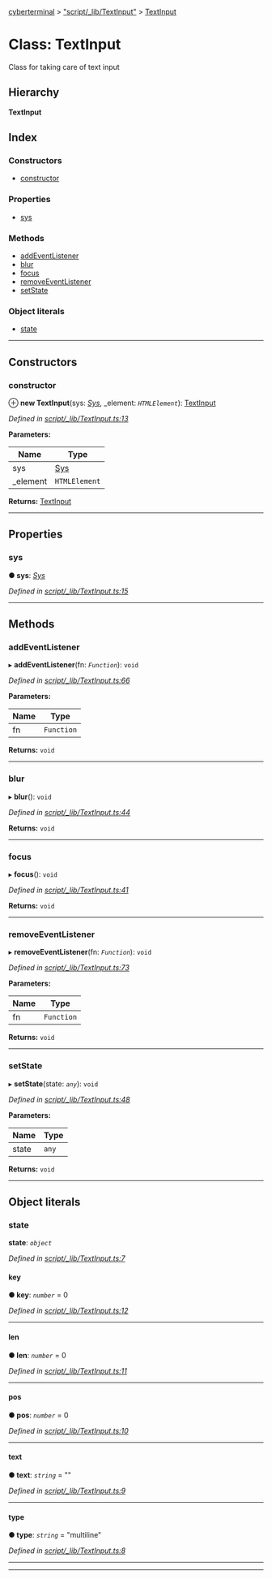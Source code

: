 [cyberterminal](../README.md) > ["script/_lib/TextInput"](../modules/_script__lib_textinput_.md) > [TextInput](../classes/_script__lib_textinput_.textinput.md)

# Class: TextInput

Class for taking care of text input

## Hierarchy

**TextInput**

## Index

### Constructors

* [constructor](_script__lib_textinput_.textinput.md#constructor)

### Properties

* [sys](_script__lib_textinput_.textinput.md#sys)

### Methods

* [addEventListener](_script__lib_textinput_.textinput.md#addeventlistener)
* [blur](_script__lib_textinput_.textinput.md#blur)
* [focus](_script__lib_textinput_.textinput.md#focus)
* [removeEventListener](_script__lib_textinput_.textinput.md#removeeventlistener)
* [setState](_script__lib_textinput_.textinput.md#setstate)

### Object literals

* [state](_script__lib_textinput_.textinput.md#state)

---

## Constructors

<a id="constructor"></a>

###  constructor

⊕ **new TextInput**(sys: *[Sys](../interfaces/_script__lib_sys_.sys.md)*, _element: *`HTMLElement`*): [TextInput](_script__lib_textinput_.textinput.md)

*Defined in [script/_lib/TextInput.ts:13](https://github.com/FantasyInternet/cyberterminal/blob/HEAD/src/script/_lib/TextInput.ts#L13)*

**Parameters:**

| Name | Type |
| ------ | ------ |
| sys | [Sys](../interfaces/_script__lib_sys_.sys.md) |
| _element | `HTMLElement` |

**Returns:** [TextInput](_script__lib_textinput_.textinput.md)

___

## Properties

<a id="sys"></a>

###  sys

**● sys**: *[Sys](../interfaces/_script__lib_sys_.sys.md)*

*Defined in [script/_lib/TextInput.ts:15](https://github.com/FantasyInternet/cyberterminal/blob/HEAD/src/script/_lib/TextInput.ts#L15)*

___

## Methods

<a id="addeventlistener"></a>

###  addEventListener

▸ **addEventListener**(fn: *`Function`*): `void`

*Defined in [script/_lib/TextInput.ts:66](https://github.com/FantasyInternet/cyberterminal/blob/HEAD/src/script/_lib/TextInput.ts#L66)*

**Parameters:**

| Name | Type |
| ------ | ------ |
| fn | `Function` |

**Returns:** `void`

___
<a id="blur"></a>

###  blur

▸ **blur**(): `void`

*Defined in [script/_lib/TextInput.ts:44](https://github.com/FantasyInternet/cyberterminal/blob/HEAD/src/script/_lib/TextInput.ts#L44)*

**Returns:** `void`

___
<a id="focus"></a>

###  focus

▸ **focus**(): `void`

*Defined in [script/_lib/TextInput.ts:41](https://github.com/FantasyInternet/cyberterminal/blob/HEAD/src/script/_lib/TextInput.ts#L41)*

**Returns:** `void`

___
<a id="removeeventlistener"></a>

###  removeEventListener

▸ **removeEventListener**(fn: *`Function`*): `void`

*Defined in [script/_lib/TextInput.ts:73](https://github.com/FantasyInternet/cyberterminal/blob/HEAD/src/script/_lib/TextInput.ts#L73)*

**Parameters:**

| Name | Type |
| ------ | ------ |
| fn | `Function` |

**Returns:** `void`

___
<a id="setstate"></a>

###  setState

▸ **setState**(state: *`any`*): `void`

*Defined in [script/_lib/TextInput.ts:48](https://github.com/FantasyInternet/cyberterminal/blob/HEAD/src/script/_lib/TextInput.ts#L48)*

**Parameters:**

| Name | Type |
| ------ | ------ |
| state | `any` |

**Returns:** `void`

___

## Object literals

<a id="state"></a>

###  state

**state**: *`object`*

*Defined in [script/_lib/TextInput.ts:7](https://github.com/FantasyInternet/cyberterminal/blob/HEAD/src/script/_lib/TextInput.ts#L7)*

<a id="state.key"></a>

####  key

**● key**: *`number`* = 0

*Defined in [script/_lib/TextInput.ts:12](https://github.com/FantasyInternet/cyberterminal/blob/HEAD/src/script/_lib/TextInput.ts#L12)*

___
<a id="state.len"></a>

####  len

**● len**: *`number`* = 0

*Defined in [script/_lib/TextInput.ts:11](https://github.com/FantasyInternet/cyberterminal/blob/HEAD/src/script/_lib/TextInput.ts#L11)*

___
<a id="state.pos"></a>

####  pos

**● pos**: *`number`* = 0

*Defined in [script/_lib/TextInput.ts:10](https://github.com/FantasyInternet/cyberterminal/blob/HEAD/src/script/_lib/TextInput.ts#L10)*

___
<a id="state.text"></a>

####  text

**● text**: *`string`* = ""

*Defined in [script/_lib/TextInput.ts:9](https://github.com/FantasyInternet/cyberterminal/blob/HEAD/src/script/_lib/TextInput.ts#L9)*

___
<a id="state.type"></a>

####  type

**● type**: *`string`* = "multiline"

*Defined in [script/_lib/TextInput.ts:8](https://github.com/FantasyInternet/cyberterminal/blob/HEAD/src/script/_lib/TextInput.ts#L8)*

___

___

